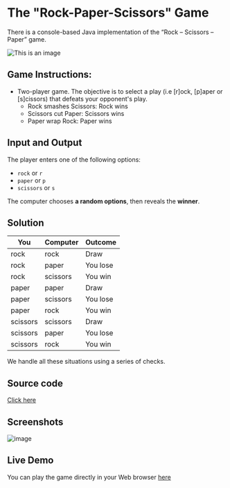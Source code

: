 # The "Rock-Paper-Scissors" Game 
There is a console-based Java implementation of the “Rock – Scissors – Paper” game.

![This is an image](https://static.vecteezy.com/system/resources/thumbnails/000/693/121/small/paw-sign-of-rock-paper-scissors-game.png)

## Game Instructions: 
- Two-player game. The objective is to select a play (i.e [r]ock, [p]aper or [s]cissors) that defeats your opponent's play.
  - Rock smashes Scissors: Rock wins
  - Scissors cut Paper: Scissors wins
  - Paper wrap Rock: Paper wins

## Input and Output
The player enters one of the following options:
- `rock` or `r`
-  `paper` or `p`
-   `scissors` or `s`

The computer chooses **a random options**, then reveals the **winner**.

## Solution
| You  | Computer | Outcome |
| ---- | -------- | ------- | 
| rock |   rock   | Draw    |
| rock |   paper  | You lose|
| rock |  scissors| You win |
| paper|   paper  | Draw    |
| paper| scissors | You lose|
| paper|   rock   | You win |
|scissors|scissors| Draw    |
|scissors| paper  | You lose|
|scissors|   rock | You win |

We handle all these situations using a series of checks. 

## Source code
[Click here](https://github.com/joannatufkova/Softuni-Practical-Project-Rock-Paper-Scissors/blob/main/RockPaperScissors.java)

## Screenshots
![image](https://user-images.githubusercontent.com/50846039/192539367-c8ff3d48-e0df-4e5a-9127-de30b0cc3b14.png)

## Live Demo
You can play the game directly in your Web browser [here](https://replit.com/@joannatufkova/RockPaperScissors-Game-by-Joanna#.replit)



